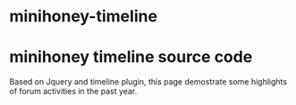 minihoney-timeline
==================

# minihoney timeline source code #

Based on Jquery and timeline plugin, this page demostrate some highlights of forum activities in the past year.
